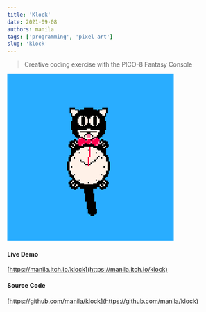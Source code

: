 ```yaml
---
title: 'Klock'
date: 2021-09-08
authors: manila
tags: ['programming', 'pixel art']
slug: 'klock'
---
```


> Creative coding exercise with the PICO-8 Fantasy Console

![Klock Demo](./klock.gif)

<!-- truncate -->

#### Live Demo
[https://manila.itch.io/klock](https://manila.itch.io/klock)

#### Source Code
[https://github.com/manila/klock](https://github.com/manila/klock)

